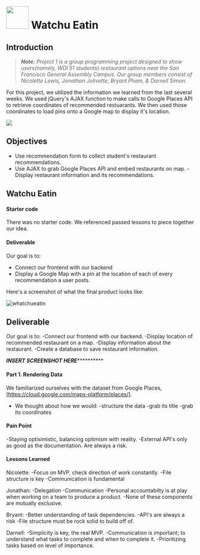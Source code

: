 # <img src="https://cloud.githubusercontent.com/assets/7833470/10423298/ea833a68-7079-11e5-84f8-0a925ab96893.png" width="60"> Watchu Eatin

## Introduction

> ***Note:*** *Project 1 is a group programming project designed to show users(namely, WDI 51 students) restaurant options near the San Francisco General Assembly Campus. Our group members consist of Nicolette Lewis, Jonathan Jolivette, Bryant Pham, & Darnell Simon.*

For this project, we utilized the information we learned from the last several weeks. We used jQuery's AJAX function to make calls to Google Places API to retrieve coordinates of recommended restuarants. We then used those coordinates to load pins onto a Google map to display it's location. 

![](https://media.giphy.com/media/iMBIti67aQVqvIXTrr/giphy.gif)

## Objectives

- Use recommendation form to collect student's restaurant recommendations.
- Use AJAX to grab Google Places API and embed restaurants on map.
-Display restaurant information and its recommendations. 

## Watchu Eatin

#### Starter code

There was no starter code. We referenced passed lessons to piece together our idea.

#### Deliverable

Our goal is to:
- Connect our frontend with our backend
- Display a Google Map with a pin at the location of each of every recommendation a user posts.

Here's a screenshot of what the final product looks like:

![whatchueatin](https://cloud.githubusercontent.com/assets/4304660/25784846/9905f872-3339-11e7-92c5-30775b6bb8f4.png)



## Deliverable

Our goal is to:
-Connect our frontend with our backend.
-Display location of recommended restaurant on a map.
-Display information about the restaurant. 
-Create a database to save restaurant information.

*******INSERT SCREENSHOT HERE*****************

#### Part 1. Rendering Data
We familiarized ourselves with the dataset from Google Places,[https://cloud.google.com/maps-platform/places/].

+ We thought about how we would:
-structure the data
-grab its title
-grab its coordinates


#### Pain Point
-Staying optisimistic, balancing optimism with reality. 
-External API's only as good as the documentation. Are always a risk.


#### Lessons Learned

Nicolette:
-Focus on MVP, check direction of work constantly.
-File structure is key
-Communication is fundamental

Jonathan:
-Delegation
-Communication
-Personal accountabilty is at play when working on a team to produce a product.
-None of these components are mutually exclusive.

Bryant:
-Better understanding of task dependencies.
-API's are always a risk
-File structure must be rock solid to build off of. 


Darnell:
-Simplicity is key, the real MVP.
-Communication is important; to understand what tasks to complete and when to complete it.
-Prioritizing tasks based on level of importance.